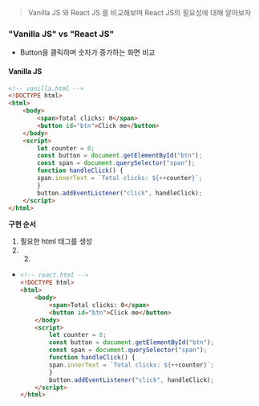 > Vanilla JS 와 React JS 를 비교해보며 React JS의 필요성에 대해 알아보자

### "Vanilla JS" vs "React JS"
- Button을 클릭하며 숫자가 증가하는 화면 비교
#### Vanilla JS
```html
<!-- vanilla.html -->
<!DOCTYPE html>
<html>
	<body>
		<span>Total clicks: 0</span>
		<button id="btn">Click me</button>
	</body>
	<script>
		let counter = 0;
		const button = document.getElementById("btn");
		const span = document.querySelector("span");
		function handleClick() {
		span.innerText = `Total clicks: ${++counter}`;
		}
		button.addEventListener("click", handleClick);
	</script>
</html>
```

**구현 순서**
1. 필요한 html 태그를 생성
2. 2.


- 
	```html
	<!-- react.html -->
	<!DOCTYPE html>
	<html>
		<body>
			<span>Total clicks: 0</span>
			<button id="btn">Click me</button>
		</body>
		<script>
			let counter = 0;
			const button = document.getElementById("btn");
			const span = document.querySelector("span");
			function handleClick() {
			span.innerText = `Total clicks: ${++counter}`;
			}
			button.addEventListener("click", handleClick);
		</script>
	</html>
	```
